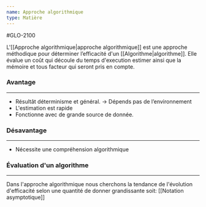 ```yaml
---
name: Approche algorithmique
type: Matière
---
```

#GLO-2100 

L'[[Approche algorithmique|approche algorithmique]] est une approche méthodique pour déterminer l’efficacité d'un [[Algorithme|algorithme]]. Elle évalue un coût qui découle du temps d'execution estimer ainsi que la mémoire et tous facteur qui seront pris en compte.

### Avantage
---
- Résultât déterminisme et général. -> Dépends pas de l’environnement
- L'estimation est rapide
- Fonctionne avec de grande source de donnée.

### Désavantage
---
- Nécessite une compréhension algorithmique

### Évaluation d'un algorithme
---
Dans l'approche algorithmique nous cherchons la tendance de l'évolution d'efficacité selon une quantité de donner grandissante soit: [[Notation asymptotique]] 